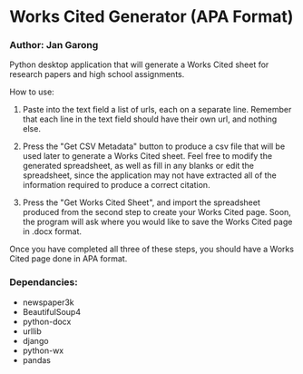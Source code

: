 # Works Cited Generator (APA Format)
### Author: Jan Garong

Python desktop application that will generate a Works Cited sheet for research papers and high school assignments.

How to use:
1. Paste into the text field a list of urls, each on a separate line. Remember that each line in the text field should have their own url, and nothing else.

2. Press the "Get CSV Metadata" button to produce a csv file that will be used later to generate a Works Cited sheet. Feel free to modify the generated spreadsheet, as well as fill in any blanks or edit the spreadsheet, since the application may not have extracted all of the information required to produce a correct citation.

3. Press the "Get Works Cited Sheet", and import the spreadsheet produced from the second step to create your Works Cited page. Soon, the program will ask where you would like to save the Works Cited page in .docx format. 

Once you have completed all three of these steps, you should have a Works Cited page done in APA format.

### Dependancies:
* newspaper3k
* BeautifulSoup4
* python-docx
* urllib
* django
* python-wx
* pandas
